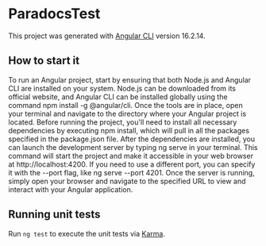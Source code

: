 # ParadocsTest

This project was generated with [Angular CLI](https://github.com/angular/angular-cli) version 16.2.14.

## How to start it

To run an Angular project, start by ensuring that both Node.js and Angular CLI are installed on your system. Node.js can be downloaded from its official website, and Angular CLI can be installed globally using the command npm install -g @angular/cli. Once the tools are in place, open your terminal and navigate to the directory where your Angular project is located. Before running the project, you'll need to install all necessary dependencies by executing npm install, which will pull in all the packages specified in the package.json file. After the dependencies are installed, you can launch the development server by typing ng serve in your terminal. This command will start the project and make it accessible in your web browser at http://localhost:4200. If you need to use a different port, you can specify it with the --port flag, like ng serve --port 4201. Once the server is running, simply open your browser and navigate to the specified URL to view and interact with your Angular application.

## Running unit tests

Run `ng test` to execute the unit tests via [Karma](https://karma-runner.github.io).
